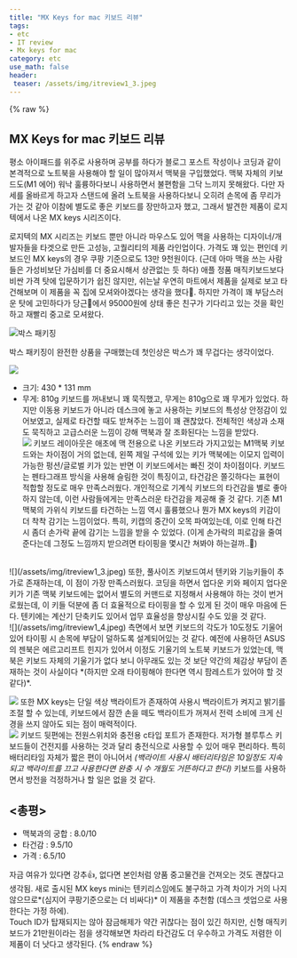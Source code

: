```yaml
---
title: "MX Keys for mac 키보드 리뷰"
tags:
- etc
- IT review
- Mx keys for mac
category: etc
use_math: false
header: 
 teaser: /assets/img/itreview1_3.jpeg
---
```

{% raw %}
## MX Keys for mac 키보드 리뷰
평소 아이패드를 위주로 사용하며 공부를 하다가 블로그 포스트 작성이나 코딩과 같이 본격적으로 노트북을 사용해야 할 일이 많아져서 맥북을 구입했었다. 맥북 자체의 키보드도(M1 에어) 워낙 훌륭하다보니 사용하면서 불편함을 그닥 느끼지 못해왔다. 다만 자세를 올바르게 하고자 스탠드에 올려 노트북을 사용하다보니 오히려 손목에 좀 무리가 가는 것 같아 이참에 별도로 좋은 키보드를 장만하고자 했고, 그래서 발견한 제품이 로지텍에서 나온 MX keys 시리즈이다.   

로지텍의 MX 시리즈는 키보드 뿐만 아니라 마우스도 있어 맥을 사용하는 디자이너/개발자들을 타겟으로 만든 고성능, 고퀄리티의 제품 라인업이다. 가격도 꽤 있는 편인데 키보드인 MX keys의 경우 쿠팡 기준으로도 13만 9천원이다. (근데 아마 맥을 쓰는 사람들은 가성비보단 가심비를 더 중요시해서 상관없는 듯 하다) 애플 정품 매직키보드보다 비싼 가격 탓에 입문하기가 쉽진 않지만, 쉬는날 우연히 마트에서 제품을 실제로 보고 타건해보며 이 제품을 꼭 집에 모셔와야겠다는 생각을 했다🤣. 하지만 가격이 꽤 부담스러운 탓에 고민하다가 당근🥕에서 95000원에 상태 좋은 친구가 기다리고 있는 것을 확인하고 재빨리 중고로 모셔왔다.   

![박스 패키징](/assets/img/itreview1_0.jpeg)

박스 패키징이 완전한 상품을 구매했는데 첫인상은 박스가 꽤 무겁다는 생각이었다.

![](/assets/img/itreview1_1.jpeg)

- 크기: 430 * 131 mm
- 무게: 810g
키보드를 꺼내보니 꽤 묵직했고, 무게는 810g으로 꽤 무게가 있었다. 하지만 이동용 키보드가 아니라 데스크에 놓고 사용하는 키보드의 특성상 안정감이 있어보였고, 실제로 타건할 때도 받쳐주는 느낌이 꽤 괜찮았다. 전체적인 색상과 소재도 묵직하고 고급스러운 느낌이 강해 맥북과 잘 조화된다는 느낌을 받았다. <br>
![](/assets/img/itreview1_2.jpeg)
키보드 레이아웃은 애초에 맥 전용으로 나온 키보드라 가지고있는 M1맥북 키보드와는 차이점이 거의 없는데, 왼쪽 제일 구석에 있는 키가 맥북에는 이모지 입력이 가능한 펑션/글로벌 키가 있는 반면 이 키보드에서는 빠진 것이 차이점이다.
키보드는 펜타그래프 방식을 사용해 슬림한 것이 특징이고, 타건감은 쫄깃하다는 표현이 적합할 정도로 매우 만족스러웠다. 개인적으로 기계식 키보드의 타건감을 별로 좋아하지 않는데, 이런 사람들에게는 만족스러운 타건감을 제공해 줄 것 같다. 기존 M1 맥북의 가위식 키보드를 타건하는 느낌 역시 훌륭했으나 뭔가 MX keys의 키감이 더 착착 감기는 느낌이었다. 특히, 키캡의 중간이 오목 파여있는데, 이로 인해 타건 시 좀더 손가락 끝에 감기는 느낌을 받을 수 있었다. (이게 손가락의 피로감을 줄여준다는데 그정도 느낌까지 받으려면 타이핑을 몇시간 쳐봐야 하는걸까..🤔)
<br>
![](/assets/img/itreview1_3.jpeg)
또한, 풀사이즈 키보드여서 텐키와 기능키들이 추가로 존재하는데, 이 점이 가장 만족스러웠다. 코딩을 하면서 업다운 키와 페이지 업다운 키가 기존 맥북 키보드에는 없어서 별도의 커맨드로 지정해서 사용해야 하는 것이 번거로웠는데, 이 키들 덕분에 좀 더 효율적으로 타이핑을 할 수 있게 된 것이 매우 마음에 든다. 텐키에는 계산기 단축키도 있어서 업무 효율성을 향상시킬 수도 있을 것 같다.
<br>
![](/assets/img/itreview1_4.jpeg)
측면에서 보면 키보드의 각도가 10도정도 기울어있어 타이핑 시 손목에 부담이 덜하도록 설계되어있는 것 같다. 예전에 사용하던 ASUS의 젠북은 에르고리프트 힌지가 있어서 이정도 기울기의 노트북 키보드가 있었는데, 맥북은 키보드 자체의 기울기가 없다 보니 아무래도 있는 것 보단 약간의 체감상 부담이 존재하는 것이 사실이다 *(하지만 오래 타이핑해야 한다면 역시 팜레스트가 있어야 할 것 같다)*.

![](/assets/img/itreview1_5.jpeg)
또한 MX keys는 단일 색상 백라이트가 존재하여 사용시 백라이트가 켜지고 밝기를 조절 할 수 있는데, 키보드에서 잠깐 손을 떼도 백라이트가 꺼져서 전력 소비에 크게 신경을 쓰지 않아도 되는 점이 매력적이다. 
<br>
![](/assets/img/itreview1_6.jpeg)
키보드 뒷편에는 전원스위치와 충전용 c타입 포트가 존재한다. 저가형 블루투스 키보드들이 건전지를 사용하는 것과 달리 충전식으로 사용할 수 있어 매우 편리하다. 특히 배터리타임 자체가 짧은 편이 아니어서 *(백라이트 사용시 배터리타임은 10일정도 지속되고 백라이트를 끄고 사용한다면 완충 시 수 개월도 거뜬하다고 한다)* 키보드를 사용하면서 방전을 걱정하거나 할 일은 없을 것 같다.

## <총평>
- 맥북과의 궁합 : 8.0/10
- 타건감 : 9.5/10
- 가격 : 6.5/10

자금 여유가 있다면 강추👍, 없다면 본인처럼 양품 중고물건을 건져오는 것도 괜찮다고 생각됨. 새로 출시된 MX keys mini는 텐키리스임에도 불구하고 가격 차이가 거의 나지 않으므로*(심지어 쿠팡기준으로는 더 비싸다)* 이 제품을 추천함 (데스크 셋업으로 사용한다는 가정 하에).   
Touch ID가 탑재되지는 않아 잠금해제가 약간 귀찮다는 점이 있긴 하지만, 신형 매직키보드가 21만원이라는 점을 생각해보면 차라리 타건감도 더 우수하고 가격도 저렴한 이 제품이 더 낫다고 생각된다.
{% endraw %}